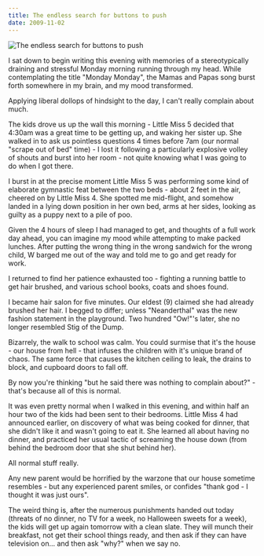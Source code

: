 ```yaml
---
title: The endless search for buttons to push
date: 2009-11-02
---
```


![The endless search for buttons to push](https://source.unsplash.com/y7GlIdTUOvo/1600x900)

I sat down to begin writing this evening with memories of a stereotypically draining and stressful Monday morning running through my head. While contemplating the title "Monday Monday", the Mamas and Papas song burst forth somewhere in my brain, and my mood transformed.

Applying liberal dollops of hindsight to the day, I can't really complain about much.

The kids drove us up the wall this morning - Little Miss 5 decided that 4:30am was a great time to be getting up, and waking her sister up. She walked in to ask us pointless questions 4 times before 7am (our normal "scrape out of bed" time) - I lost it following a particularly explosive volley of shouts and burst into her room - not quite knowing what I was going to do when I got there.

I burst in at the precise moment Little Miss 5 was performing some kind of elaborate gymnastic feat between the two beds - about 2 feet in the air, cheered on by Little Miss 4. She spotted me mid-flight, and somehow landed in a lying down position in her own bed, arms at her sides, looking as guilty as a puppy next to a pile of poo.

Given the 4 hours of sleep I had managed to get, and thoughts of a full work day ahead, you can imagine my mood while attempting to make packed lunches. After putting the wrong thing in the wrong sandwich for the wrong child, W barged me out of the way and told me to go and get ready for work.

I returned to find her patience exhausted too - fighting a running battle to get hair brushed, and various school books, coats and shoes found.

I became hair salon for five minutes. Our eldest (9) claimed she had already brushed her hair. I begged to differ; unless "Neanderthal" was the new fashion statement in the playground. Two hundred "Ow!"'s later, she no longer resembled Stig of the Dump.

Bizarrely, the walk to school was calm. You could surmise that it's the house - our house from hell - that infuses the children with it's unique brand of chaos. The same force that causes the kitchen ceiling to leak, the drains to block, and cupboard doors to fall off.

By now you're thinking "but he said there was nothing to complain about?" - that's because all of this is normal.

It was even pretty normal when I walked in this evening, and within half an hour two of the kids had been sent to their bedrooms. Little Miss 4 had announced earlier, on discovery of what was being cooked for dinner, that she didn't like it and wasn't going to eat it. She learned all about having no dinner, and practiced her usual tactic of screaming the house down (from behind the bedroom door that she shut behind her).

All normal stuff really.

Any new parent would be horrified by the warzone that our house sometime resembles - but any experienced parent smiles, or confides "thank god - I thought it was just ours".

The weird thing is, after the numerous punishments handed out today (threats of no dinner, no TV for a week, no Halloween sweets for a week), the kids will get up again tomorrow with a clean slate. They will munch their breakfast, not get their school things ready, and then ask if they can have television on... and then ask "why?" when we say no.